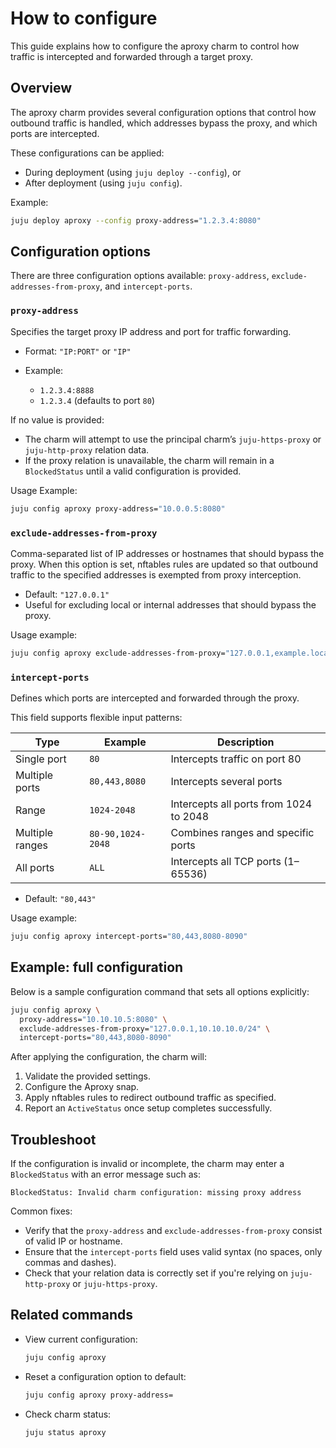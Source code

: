 # How to configure

This guide explains how to configure the aproxy charm to control how traffic is intercepted and forwarded through a target proxy.

## Overview

The aproxy charm provides several configuration options that control how outbound traffic is handled, which addresses bypass the proxy, and which ports are intercepted.

These configurations can be applied:

- During deployment (using `juju deploy --config`), or
- After deployment (using `juju config`).

Example:

```bash
juju deploy aproxy --config proxy-address="1.2.3.4:8080"
```

## Configuration options

There are three configuration options available: `proxy-address`, `exclude-addresses-from-proxy`, and `intercept-ports`.

### `proxy-address`

Specifies the target proxy IP address and port for traffic forwarding.

- Format: `"IP:PORT"` or `"IP"`
- Example:

  - `1.2.3.4:8888`
  - `1.2.3.4` (defaults to port `80`)

If no value is provided:

- The charm will attempt to use the principal charm’s `juju-https-proxy` or `juju-http-proxy` relation data.
- If the proxy relation is unavailable, the charm will remain in a `BlockedStatus` until a valid configuration is provided.

Usage Example:

```bash
juju config aproxy proxy-address="10.0.0.5:8080"
```

### `exclude-addresses-from-proxy`

Comma-separated list of IP addresses or hostnames that should bypass the proxy. When this option is set, nftables rules are updated so that outbound traffic to the specified addresses is exempted from proxy interception.

- Default: `"127.0.0.1"`
- Useful for excluding local or internal addresses that should bypass the proxy.

Usage example:

```bash
juju config aproxy exclude-addresses-from-proxy="127.0.0.1,example.local"
```

### `intercept-ports`

Defines which ports are intercepted and forwarded through the proxy.

This field supports flexible input patterns:

<!-- vale Canonical.013-Spell-out-numbers-below-10 = NO -->

| Type            | Example           | Description                            |
| --------------- | ----------------- | -------------------------------------- |
| Single port     | `80`              | Intercepts traffic on port 80          |
| Multiple ports  | `80,443,8080`     | Intercepts several ports               |
| Range           | `1024-2048`       | Intercepts all ports from 1024 to 2048 |
| Multiple ranges | `80-90,1024-2048` | Combines ranges and specific ports     |
| All ports       | `ALL`             | Intercepts all TCP ports (1–65536)     |

<!-- vale Canonical.013-Spell-out-numbers-below-10 = YES -->

- Default: `"80,443"`

Usage example:

```bash
juju config aproxy intercept-ports="80,443,8080-8090"
```

## Example: full configuration

Below is a sample configuration command that sets all options explicitly:

```bash
juju config aproxy \
  proxy-address="10.10.10.5:8080" \
  exclude-addresses-from-proxy="127.0.0.1,10.10.10.0/24" \
  intercept-ports="80,443,8080-8090"
```

After applying the configuration, the charm will:

1. Validate the provided settings.
2. Configure the Aproxy snap.
3. Apply nftables rules to redirect outbound traffic as specified.
4. Report an `ActiveStatus` once setup completes successfully.

## Troubleshoot

If the configuration is invalid or incomplete, the charm may enter a `BlockedStatus` with an error message such as:

```
BlockedStatus: Invalid charm configuration: missing proxy address
```

Common fixes:

- Verify that the `proxy-address` and `exclude-addresses-from-proxy` consist of valid IP or hostname.
- Ensure that the `intercept-ports` field uses valid syntax (no spaces, only commas and dashes).
- Check that your relation data is correctly set if you're relying on `juju-http-proxy` or `juju-https-proxy`.

## Related commands

- View current configuration:

  ```bash
  juju config aproxy
  ```

- Reset a configuration option to default:

  ```bash
  juju config aproxy proxy-address=
  ```

- Check charm status:

  ```bash
  juju status aproxy
  ```
